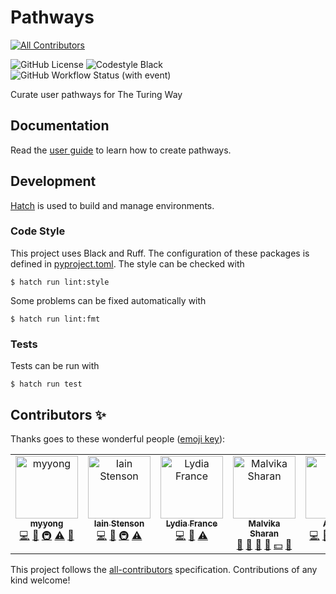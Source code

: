 # Pathways
<!-- ALL-CONTRIBUTORS-BADGE:START - Do not remove or modify this section -->
[![All Contributors](https://img.shields.io/badge/all_contributors-5-orange.svg?style=flat-square)](#contributors-)
<!-- ALL-CONTRIBUTORS-BADGE:END -->

![GitHub License](https://img.shields.io/github/license/the-turing-way/pathways)
![Codestyle Black](https://img.shields.io/badge/code%20style-black-000000.svg)
![GitHub Workflow Status (with event)](https://img.shields.io/github/actions/workflow/status/the-turing-way/pathways/ci.yaml)

Curate user pathways for The Turing Way

## Documentation

Read the [user guide](./documentation.md) to learn how to create pathways.

## Development

[Hatch](https://hatch.pypa.io) is used to build and manage environments.

### Code Style

This project uses Black and Ruff.
The configuration of these packages is defined in [pyproject.toml](./pyproject.toml).
The style can be checked with

```console
$ hatch run lint:style
```

Some problems can be fixed automatically with

```console
$ hatch run lint:fmt
```

### Tests

Tests can be run with

```console
$ hatch run test
```

## Contributors ✨

Thanks goes to these wonderful people ([emoji key](https://allcontributors.org/docs/en/emoji-key)):

<!-- ALL-CONTRIBUTORS-LIST:START - Do not remove or modify this section -->
<!-- prettier-ignore-start -->
<!-- markdownlint-disable -->
<table>
  <tbody>
    <tr>
      <td align="center" valign="top" width="14.28%"><a href="https://github.com/myyong"><img src="https://avatars.githubusercontent.com/u/5417696?v=4?s=100" width="100px;" alt="myyong"/><br /><sub><b>myyong</b></sub></a><br /><a href="https://github.com/the-turing-way/pathways/commits?author=myyong" title="Code">💻</a> <a href="#ideas-myyong" title="Ideas, Planning, & Feedback">🤔</a> <a href="#infra-myyong" title="Infrastructure (Hosting, Build-Tools, etc)">🚇</a> <a href="https://github.com/the-turing-way/pathways/commits?author=myyong" title="Tests">⚠️</a> <a href="#design-myyong" title="Design">🎨</a></td>
      <td align="center" valign="top" width="14.28%"><a href="https://github.com/Iain-S"><img src="https://avatars.githubusercontent.com/u/25081046?v=4?s=100" width="100px;" alt="Iain Stenson"/><br /><sub><b>Iain Stenson</b></sub></a><br /><a href="https://github.com/the-turing-way/pathways/commits?author=Iain-S" title="Code">💻</a> <a href="#ideas-Iain-S" title="Ideas, Planning, & Feedback">🤔</a> <a href="#infra-Iain-S" title="Infrastructure (Hosting, Build-Tools, etc)">🚇</a> <a href="https://github.com/the-turing-way/pathways/commits?author=Iain-S" title="Tests">⚠️</a></td>
      <td align="center" valign="top" width="14.28%"><a href="https://github.com/LydiaFrance"><img src="https://avatars.githubusercontent.com/u/85945427?v=4?s=100" width="100px;" alt="Lydia France"/><br /><sub><b>Lydia France</b></sub></a><br /><a href="https://github.com/the-turing-way/pathways/commits?author=LydiaFrance" title="Code">💻</a> <a href="https://github.com/the-turing-way/pathways/commits?author=LydiaFrance" title="Documentation">📖</a> <a href="https://github.com/the-turing-way/pathways/commits?author=LydiaFrance" title="Tests">⚠️</a></td>
      <td align="center" valign="top" width="14.28%"><a href="http://malvikasharan.github.io/"><img src="https://avatars.githubusercontent.com/u/5370471?v=4?s=100" width="100px;" alt="Malvika Sharan"/><br /><sub><b>Malvika Sharan</b></sub></a><br /><a href="#ideas-malvikasharan" title="Ideas, Planning, & Feedback">🤔</a> <a href="https://github.com/the-turing-way/pathways/commits?author=malvikasharan" title="Documentation">📖</a> <a href="https://github.com/the-turing-way/pathways/pulls?q=is%3Apr+reviewed-by%3Amalvikasharan" title="Reviewed Pull Requests">👀</a> <a href="#projectManagement-malvikasharan" title="Project Management">📆</a> <a href="#financial-malvikasharan" title="Financial">💵</a> <a href="#design-malvikasharan" title="Design">🎨</a></td>
      <td align="center" valign="top" width="14.28%"><a href="https://github.com/arya1302"><img src="https://avatars.githubusercontent.com/u/73542599?v=4?s=100" width="100px;" alt="Arya A"/><br /><sub><b>Arya A</b></sub></a><br /><a href="https://github.com/the-turing-way/pathways/commits?author=arya1302" title="Code">💻</a> <a href="https://github.com/the-turing-way/pathways/issues?q=author%3Aarya1302" title="Bug reports">🐛</a> <a href="#infra-arya1302" title="Infrastructure (Hosting, Build-Tools, etc)">🚇</a> <a href="#userTesting-arya1302" title="User Testing">📓</a> <a href="https://github.com/the-turing-way/pathways/commits?author=arya1302" title="Tests">⚠️</a></td>
    </tr>
  </tbody>
</table>

<!-- markdownlint-restore -->
<!-- prettier-ignore-end -->

<!-- ALL-CONTRIBUTORS-LIST:END -->

This project follows the [all-contributors](https://github.com/all-contributors/all-contributors) specification. Contributions of any kind welcome!